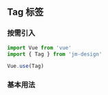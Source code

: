 ## Tag 标签

### 按需引入

```javascript
import Vue from 'vue'
import { Tag } from 'jm-design'

Vue.use(Tag)
```

### 基本用法